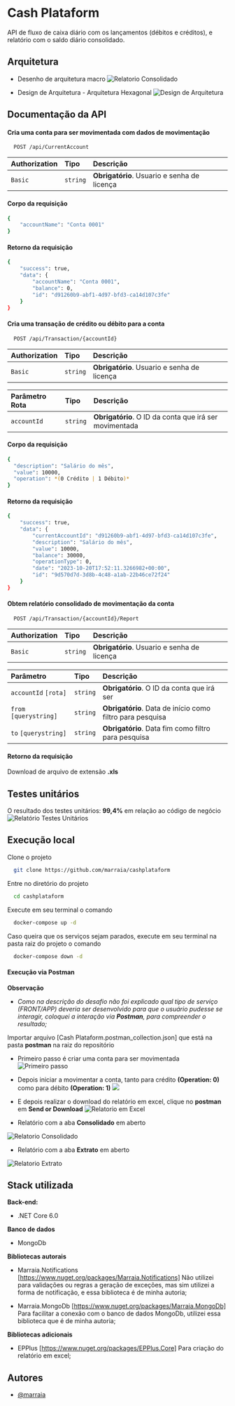 
# Cash Plataform 

API de fluxo de caixa diário com os lançamentos (débitos e créditos), e relatório com o saldo diário consolidado.


## Arquitetura

* Desenho de arquitetura macro
![Relatorio Consolidado](https://marraiarolha.blob.core.windows.net/images/currentaccount6.png)

* Design de Arquitetura - Arquitetura Hexagonal
![Design de Arquitetura](https://marraiarolha.blob.core.windows.net/images/currentaccount7.png)
## Documentação da API

#### Cria uma conta para ser movimentada com dados de movimentação

```http
  POST /api/CurrentAccount
```

| Authorization   | Tipo       | Descrição                           |
| :---------- | :--------- | :---------------------------------- |
| `Basic` | `string` | **Obrigatório**. Usuario e senha de licença |

#### Corpo da requisição
```bash
{
    "accountName": "Conta 0001"
}
```

#### Retorno da requisição
```bash
{
    "success": true,
    "data": {
        "accountName": "Conta 0001",
        "balance": 0,
        "id": "d91260b9-abf1-4d97-bfd3-ca14d107c3fe"
    }
}
```


#### Cria uma transação de crédito ou débito para a conta

```http
  POST /api/Transaction/{accountId}
```
| Authorization   | Tipo       | Descrição                           |
| :---------- | :--------- | :---------------------------------- |
| `Basic` | `string` | **Obrigatório**. Usuario e senha de licença |

| Parâmetro Rota  | Tipo       | Descrição                                   |
| :---------- | :--------- | :------------------------------------------ |
| `accountId`      | `string` | **Obrigatório**. O ID da conta que irá ser movimentada |

#### Corpo da requisição
```bash
{
  "description": "Salário do mês",
  "value": 10000,
  "operation": *(0 Crédito | 1 Débito)*
}
```

#### Retorno da requisição
```bash
{
    "success": true,
    "data": {
        "currentAccountId": "d91260b9-abf1-4d97-bfd3-ca14d107c3fe",
        "description": "Salário do mês",
        "value": 10000,
        "balance": 30000,
        "operationType": 0,
        "date": "2023-10-20T17:52:11.3266982+00:00",
        "id": "9d570d7d-3d8b-4c48-a1ab-22b46ce72f24"
    }
}
```
#### Obtem relatório consolidado de movimentação da conta
```http
  POST /api/Transaction/{accountId}/Report
```
| Authorization   | Tipo       | Descrição                           |
| :---------- | :--------- | :---------------------------------- |
| `Basic` | `string` | **Obrigatório**. Usuario e senha de licença |

| Parâmetro  | Tipo       | Descrição                                   |
| :---------- | :--------- | :------------------------------------------ |
| `accountId` `[rota]`      | `string` | **Obrigatório**. O ID da conta que irá ser 
| `from` `[querystring]`      | `string` | **Obrigatório**. Data de início como filtro para pesquisa 
| `to` `[querystring]`      | `string` | **Obrigatório**. Data fim como filtro para pesquisa |

#### Retorno da requisição
Download de arquivo de extensão **.xls**

## Testes unitários
O resultado dos testes unitários: **99,4%** em relação ao código de negócio
![Relatório Testes Unitários](https://marraiarolha.blob.core.windows.net/images/currentaccount8.png)


## Execução local


Clone o projeto

```bash
  git clone https://github.com/marraia/cashplataform
```

Entre no diretório do projeto

```bash
  cd cashplataform
```

Execute em seu terminal o comando

```bash
  docker-compose up -d
```

Caso queira que os serviços sejam parados, execute em seu terminal na pasta raiz do projeto o comando
```bash
  docker-compose down -d
```

#### Execução via Postman
**Observação**
* *Como na descrição do desafio não foi explicado qual tipo de serviço (FRONT/APP) deveria ser desenvolvido para que o usuário pudesse se interagir, coloquei a interação via **Postman**, para compreender o resultado;*

Importar arquivo [Cash Plataform.postman_collection.json] que está na pasta **postman** na raiz do repositório

* Primeiro passo é criar uma conta para ser movimentada
![Primeiro passo](https://marraiarolha.blob.core.windows.net/images/currentaccount.png)

* Depois iniciar a movimentar a conta, tanto para crédito **(Operation: 0)** como para débito **(Operation: 1)**
![](https://marraiarolha.blob.core.windows.net/images/currentaccount2.png)

* E depois realizar o download do relatório em excel, clique no **postman** em **Send or Download**
![Relatorio em Excel](https://marraiarolha.blob.core.windows.net/images/currentaccount3.png)

* Relatório com a aba **Consolidado** em aberto  

![Relatorio Consolidado](https://marraiarolha.blob.core.windows.net/images/currentaccount4.png)

* Relatório com a aba **Extrato** em aberto  

![Relatorio Extrato](https://marraiarolha.blob.core.windows.net/images/currentaccount5.png)


## Stack utilizada

**Back-end:** 
* .NET Core 6.0

**Banco de dados**
* MongoDb


**Bibliotecas autorais** 
* Marraia.Notifications [https://www.nuget.org/packages/Marraia.Notifications]
Não utilizei para validações ou regras a geração de exceções, mas sim utilizei a forma de notificação, e essa biblioteca é de minha autoria;

* Marraia.MongoDb [https://www.nuget.org/packages/Marraia.MongoDb]
Para facilitar a conexão com o banco de dados MongoDb, utilizei essa biblioteca que é de minha autoria;

**Bibliotecas adicionais** 

* EPPlus [https://www.nuget.org/packages/EPPlus.Core]
Para criação do relatório em excel;
## Autores

- [@marraia](https://github.com/marraia)

